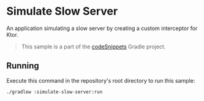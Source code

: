 # Simulate Slow Server

An application simulating a slow server by creating a custom interceptor for Ktor.
> This sample is a part of the [codeSnippets](../../README.md) Gradle project.

## Running

Execute this command in the repository's root directory to run this sample:

```bash
./gradlew :simulate-slow-server:run
```
